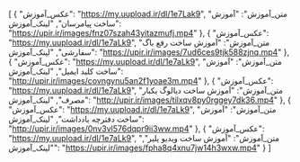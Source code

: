 [
  {
    "عکس_آموزش": "https://my.uupload.ir/dl/1e7Lak9",
    "متن_آموزش": "آموزش ساخت پیامرسان",
    "لینک_آموزش": "https://upir.ir/images/fnz07szah43yitazmufj.mp4"
  },
  {
    "عکس_آموزش": "https://my.uupload.ir/dl/1e7aLk9",
    "متن_آموزش": "آموزش ساخت رفع باگ سفارشی",
    "لینک_آموزش": "https://upir.ir/images/7ud6ces9tjk588zjnq.mp4"
  },
  {
    "عکس_آموزش": "https://my.uupload.ir/dl/1e7aLk9",
    "متن_آموزش": "آموزش ساخت کلید ایمیل",
    "لینک_آموزش": "http://upir.ir/images/covngynu5an2f1yoae3m.mp4"
  },
  {
    "عکس_آموزش": "https://my.uupload.ir/dl/1e7aLk9",
    "متن_آموزش": "آموزش ساخت دیالوگ یکبار مصرف",
    "لینک_آموزش": "http://upir.ir/images/tilxqv8py0rggey7dk36.mp4"
  },
  {
    "عکس_آموزش": "https://my.uupload.ir/dl/1e7aLk9",
    "متن_آموزش": "آموزش ساخت دفترچه یادداشت",
    "لینک_آموزش": "http://upir.ir/images/0nv3vl576dqpr9ii3ww.mp4"
  },
  {
    "عکس_آموزش": "https://my.uupload.ir/dl/1e7aLk9",
    "متن_آموزش": "آموزش ساخت ویدیو پلیر",
    "لینک_آموزش": "https://upir.ir/images/fpha8q4xnu7jw14h3wxw.mp4"
  }
]
